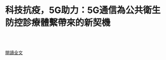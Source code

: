 # 科技抗疫，5G助力：5G通信為公共衛生防控診療體繫帶來的新契機

<!--more-->
<!--319-->
<br><br/>


[閱讀全文](https://mp.weixin.qq.com/s?__biz=MzU0MDY1MTQwNA==&mid=2247532609&idx=2&sn=48c474fb8548a42401821c373caa03af&chksm=fb37faa2cc4073b43f6ce4d2efe533ffacbaa2e8d65c3716817e0f80f01050bbde05c364279b&scene=21#wechat_redirect)
